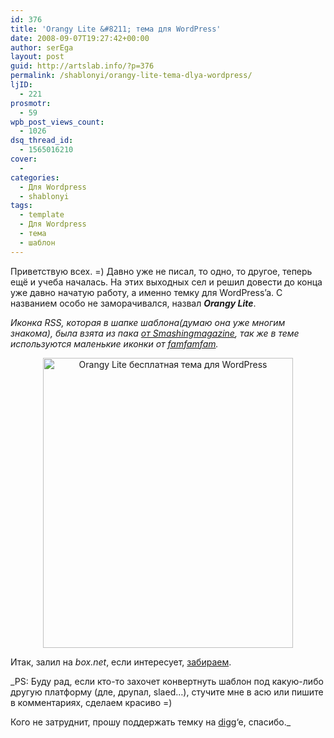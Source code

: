 ```yaml
---
id: 376
title: 'Orangy Lite &#8211; тема для WordPress'
date: 2008-09-07T19:27:42+00:00
author: serEga
layout: post
guid: http://artslab.info/?p=376
permalink: /shablonyi/orangy-lite-tema-dlya-wordpress/
ljID:
  - 221
prosmotr:
  - 59
wpb_post_views_count:
  - 1026
dsq_thread_id:
  - 1565016210
cover:
  -
categories:
  - Для Wordpress
  - shablonyi
tags:
  - template
  - Для Wordpress
  - тема
  - шаблон
---
```

Приветствую всех. =) Давно уже не писал, то одно, то другое, теперь ещё и учеба началась. На этих выходных сел и решил довести до конца уже давно начатую работу, а именно темку для WordPress&#8217;a. С названием особо не заморачивался, назвал **_Orangy Lite_**.

_Иконка RSS, которая в шапке шаблона(думаю она уже многим знакома), была взята из пака <a href="http://www.smashingmagazine.com/2008/04/01/fresh-free-and-gorgeous-rssfeed-icons/" target="_blank">от Smashingmagazine</a>, так же в теме используются маленькие иконки от <a href="http://www.famfamfam.com/lab/icons/" target="_blank">famfamfam</a>._

<p style="text-align: center;">
  <a href="http://artslab.info/wp-content/uploads/orangy.jpg" rel="lightbox"><img class="aligncenter" title="orangy_prev_mini" src="http://artslab.info/wp-content/uploads/orangy_prev_mini.jpg" alt="Orangy Lite бесплатная тема для WordPress" width="400" height="464" /></a>
</p>

Итак, залил на _box.net_, если интересует, <a href="http://www.box.net/shared/u7o5ah4n4y" target="_blank">забираем</a>.

_PS: Буду рад, если кто-то захочет конвертнуть шаблон под какую-либо другую платформу (дле, друпал, slaed&#8230;), стучите мне в асю или пишите в комментариях, сделаем красиво =)

Кого не затруднит, прошу поддержать темку на <a href="http://digg.com/design/Orangy_lite_Theme_for_Wordpress" target="_blank">digg</a>&#8216;e, спасибо._